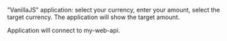"VanillaJS" application: select your currency, enter your amount, select the target currency. The application will show the target amount.

Application will connect to my-web-api.
